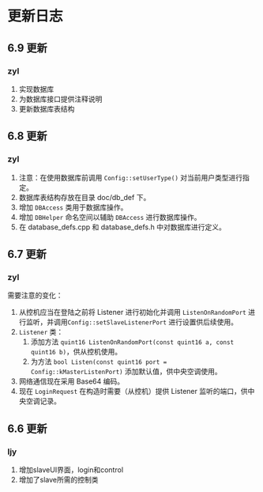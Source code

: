 # 更新日志

## 6.9 更新

### zyl

1. 实现数据库
2. 为数据库接口提供注释说明
3. 更新数据库表结构

## 6.8 更新

### zyl

1. 注意：在使用数据库前调用 `Config::setUserType()` 对当前用户类型进行指定。
2. 数据库表结构存放在目录 doc/db_def 下。
3. 增加 `DBAccess` 类用于数据库操作。
4. 增加 `DBHelper` 命名空间以辅助 `DBAccess` 进行数据库操作。
5. 在 database_defs.cpp 和 database_defs.h 中对数据库进行定义。

## 6.7 更新

### zyl

需要注意的变化：

1. 从控机应当在登陆之前将 Listener 进行初始化并调用 `ListenOnRandomPort` 进行监听，并调用`Config::setSlaveListenerPort` 进行设置供后续使用。
2. `Listener` 类：
   1. 添加方法 `quint16 ListenOnRandomPort(const quint16 a, const quint16 b)`，供从控机使用。
   2. 为方法 `bool Listen(const quint16 port = Config::kMasterListenPort)` 添加默认值，供中央空调使用。
3. 网络通信现在采用 Base64 编码。
4. 现在 `LoginRequest` 在构造时需要（从控机）提供 Listener 监听的端口，供中央空调记录。

## 6.6 更新

### ljy

1. 增加slaveUI界面，login和control
2. 增加了slave所需的控制类
